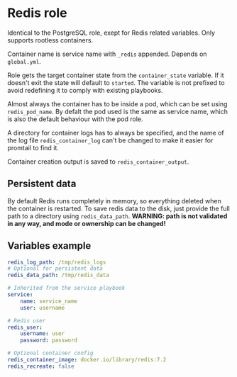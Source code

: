# Redis role

Identical to the PostgreSQL role, exept for Redis related variables. Only supports rootless containers.

Container name is service name with `_redis` appended. Depends on `global.yml`.

Role gets the target container state from the `container_state` variable. If it doesn't exit the state will default to `started`. The variable is not prefixed to avoid redefining it to comply with existing playbooks.

Almost always the container has to be inside a pod, which can be set using `redis_pod_name`. By defalt the pod used is the same as service name, which is also the default behaviour with the pod role.

A directory for container logs has to always be specified, and the name of the log file `redis_container_log` can't be changed to make it easier for promtail to find it.

Container creation output is saved to `redis_container_output`.

## Persistent data

By default Redis runs completely in memory, so everything deleted when the container is restarted. To save redis data to the disk, just provide the full path to a directory using `redis_data_path`. **WARNING: path is not validated in any way, and mode or ownership can be changed!**

## Variables example

```yml
redis_log_path: /tmp/redis_logs
# Optional for persistent data
redis_data_path: /tmp/redis_data

# Inherited from the service playbook
service:
    name: service_name
    user: username

# Redis user
redis_user:
    username: user
    password: password

# Optional container config
redis_container_image: docker.io/library/redis:7.2
redis_recreate: false
```
